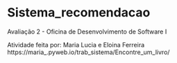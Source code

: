 # Sistema_recomendacao
Avaliação 2 - Oficina de Desenvolvimento de Software I

Atividade feita por: Maria Lucia e Eloina Ferreira
https://maria_.pyweb.io/trab_sistema/Encontre_um_livro/

